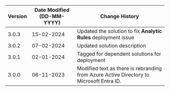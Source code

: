 | **Version** | **Date Modified (DD-MM-YYYY)** | **Change History**                                                         |
|-------------|--------------------------------|----------------------------------------------------------------------------|
| 3.0.3       | 15-02-2024                     | Updated the solution to fix **Analytic Rules** deployment issue            |
| 3.0.2       | 07-02-2024                     | Updated solution description                                               |
| 3.0.1       | 02-01-2024                     | Tagged for dependent solutions for deployment                              |
| 3.0.0       | 06-11-2023                     | Modified text as there is rebranding from Azure Active Directory to Microsoft Entra ID.   |
         
                                                                                                                 
